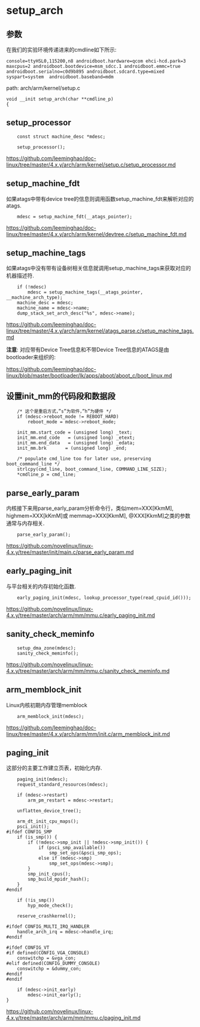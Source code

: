 setup_arch
========================================

参数
----------------------------------------

在我们的实验环境传递进来的cmdline如下所示:

```
console=ttyHSL0,115200,n8 androidboot.hardware=qcom ehci-hcd.park=3 maxcpus=2 androidboot.bootdevice=msm_sdcc.1 androidboot.emmc=true androidboot.serialno=c0d9b895 androidboot.sdcard.type=mixed syspart=system  androidboot.baseband=mdm
```

path: arch/arm/kernel/setup.c
```
void __init setup_arch(char **cmdline_p)
{
```

setup_processor
----------------------------------------

```
    const struct machine_desc *mdesc;

    setup_processor();
```

https://github.com/leeminghao/doc-linux/tree/master/4.x.y/arch/arm/kernel/setup.c/setup_processor.md

setup_machine_fdt
----------------------------------------

如果atags中带有device tree的信息则调用函数setup_machine_fdt来解析对应的atags.

```
    mdesc = setup_machine_fdt(__atags_pointer);
```

https://github.com/leeminghao/doc-linux/tree/master/4.x.y/arch/arm/kernel/devtree.c/setup_machine_fdt.md

setup_machine_tags
----------------------------------------

如果atags中没有带有设备树相关信息就调用setup_machine_tags来获取对应的机器描述符.

```
    if (!mdesc)
        mdesc = setup_machine_tags(__atags_pointer, __machine_arch_type);
    machine_desc = mdesc;
    machine_name = mdesc->name;
    dump_stack_set_arch_desc("%s", mdesc->name);
```

https://github.com/leeminghao/doc-linux/tree/master/4.x.y/arch/arm/kernel/atags_parse.c/setup_machine_tags.md

**注意**: 对应带有Device Tree信息和不带Device Tree信息的ATAGS是由bootloader来组织的:

https://github.com/leeminghao/doc-linux/blob/master/bootloader/lk/apps/aboot/aboot_c/boot_linux.md

设置init_mm的代码段和数据段
----------------------------------------

```
    /* 这个是重启方式，”s”为软件，”h”为硬件 */
    if (mdesc->reboot_mode != REBOOT_HARD)
        reboot_mode = mdesc->reboot_mode;

    init_mm.start_code = (unsigned long) _text;
    init_mm.end_code   = (unsigned long) _etext;
    init_mm.end_data   = (unsigned long) _edata;
    init_mm.brk       = (unsigned long) _end;

    /* populate cmd_line too for later use, preserving boot_command_line */
    strlcpy(cmd_line, boot_command_line, COMMAND_LINE_SIZE);
    *cmdline_p = cmd_line;
```

parse_early_param
----------------------------------------

内核接下来用parse_early_param分析命令行，类似mem=XXX[KkmM], highmem=XXX[kKmM]或
memmap=XXX[KkmM], @XXX[KkmM]之类的参数通常与内存相关.

```
    parse_early_param();
```

https://github.com/novelinux/linux-4.x.y/tree/master/init/main.c/parse_early_param.md

early_paging_init
----------------------------------------

与平台相关的内存初始化函数.

```
    early_paging_init(mdesc, lookup_processor_type(read_cpuid_id()));
```

https://github.com/novelinux/linux-4.x.y/tree/master/arch/arm/mm/mmu.c/early_paging_init.md

sanity_check_meminfo
----------------------------------------

```
    setup_dma_zone(mdesc);
    sanity_check_meminfo();

```

https://github.com/novelinux/linux-4.x.y/tree/master/arch/arm/mm/mmu.c/sanity_check_meminfo.md

arm_memblock_init
----------------------------------------

Linux内核初期内存管理memblock

```
    arm_memblock_init(mdesc);
```

https://github.com/leeminghao/doc-linux/tree/master/4.x.y/arch/arm/mm/init.c/arm_memblock_init.md

paging_init
----------------------------------------

这部分的主要工作建立页表，初始化内存.

```
    paging_init(mdesc);
    request_standard_resources(mdesc);

    if (mdesc->restart)
        arm_pm_restart = mdesc->restart;

    unflatten_device_tree();

    arm_dt_init_cpu_maps();
    psci_init();
#ifdef CONFIG_SMP
    if (is_smp()) {
        if (!mdesc->smp_init || !mdesc->smp_init()) {
            if (psci_smp_available())
                smp_set_ops(&psci_smp_ops);
            else if (mdesc->smp)
                smp_set_ops(mdesc->smp);
        }
        smp_init_cpus();
        smp_build_mpidr_hash();
    }
#endif

    if (!is_smp())
        hyp_mode_check();

    reserve_crashkernel();

#ifdef CONFIG_MULTI_IRQ_HANDLER
    handle_arch_irq = mdesc->handle_irq;
#endif

#ifdef CONFIG_VT
#if defined(CONFIG_VGA_CONSOLE)
    conswitchp = &vga_con;
#elif defined(CONFIG_DUMMY_CONSOLE)
    conswitchp = &dummy_con;
#endif
#endif

    if (mdesc->init_early)
        mdesc->init_early();
}
```

https://github.com/novelinux/linux-4.x.y/tree/master/arch/arm/mm/mmu.c/paging_init.md
